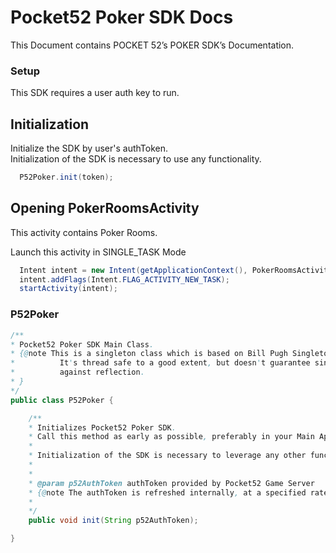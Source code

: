 # Pocket52 Poker SDK Docs

This Document contains POCKET 52’s POKER SDK’s Documentation.

### Setup

This SDK requires a user auth key to run.

## Initialization
   Initialize the SDK by user's authToken.   
   Initialization of the SDK is necessary to use any functionality.
   
   ```java
     P52Poker.init(token);
   ```

## Opening PokerRoomsActivity
   This activity contains Poker Rooms.
   
   Launch this activity in SINGLE_TASK Mode
   ```java
     Intent intent = new Intent(getApplicationContext(), PokerRoomsActivity.class);
     intent.addFlags(Intent.FLAG_ACTIVITY_NEW_TASK);
     startActivity(intent);       
   ```
  

### P52Poker

 ```java
/**
* Pocket52 Poker SDK Main Class.
* {@note This is a singleton class which is based on Bill Pugh Singleton Implementation.
*          It's thread safe to a good extent, but doesn't guarantee single instance
*          against reflection.
* }
*/
public class P52Poker { 

     /**
     * Initializes Pocket52 Poker SDK. 
     * Call this method as early as possible, preferably in your Main Application class.
     * 
     * Initialization of the SDK is necessary to leverage any other functionality in the SDK.
     *
     *
     * @param p52AuthToken authToken provided by Pocket52 Game Server 
     * {@note The authToken is refreshed internally, at a specified rate and cannot be configured at runtime.}
     *
     */
     public void init(String p52AuthToken);

}
```



